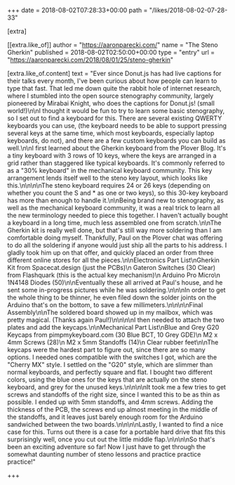 +++
date = 2018-08-02T07:28:33+00:00
path = "/likes/2018-08-02-07-28-33"

[extra]

[[extra.like_of]]
author = "https://aaronparecki.com/"
name = "The Steno Gherkin"
published = 2018-08-02T02:50:00+00:00
type = "entry"
url = "https://aaronparecki.com/2018/08/01/25/steno-gherkin"

[extra.like_of.content]
text = "Ever since Donut.js has had live captions for their talks every month, I've been curious about how people can learn to type that fast. That led me down quite the rabbit hole of internet research, where I stumbled into the open source stenography community, largely pioneered by Mirabai Knight, who does the captions for Donut.js! (small world!)\n\nI thought it would be fun to try to learn some basic stenography, so I set out to find a keyboard for this. There are several existing QWERTY keyboards you can use, (the keyboard needs to be able to support pressing several keys at the same time, which most keyboards, especially laptop keyboards, do not), and there are a few custom keyboards you can build as well.\n\nI first learned about the Gherkin keyboard from the Plover Blog. It's a tiny keyboard with 3 rows of 10 keys, where the keys are arranged in a grid rather than staggered like typical keyboards. It's commonly referred to as a \"30% keyboard\" in the mechanical keyboard community. This key arrangement lends itself well to the steno key layout, which looks like this.\n\n\n\nThe steno keyboard requires 24 or 26 keys (depending on whether you count the S and * as one or two keys), so this 30-key keyboard has more than enough to handle it.\n\nBeing brand new to stenography, as well as the mechanical keyboard community, it was a real trick to learn all the new terminology needed to piece this together. I haven't actually bought a keyboard in a long time, much less assembled one from scratch.\n\nThe Gherkin kit is really well done, but that's still way more soldering than I am comfortable doing myself. Thankfully, Paul on the Plover chat was offering to do all the soldering if anyone would just ship all the parts to his address. I gladly took him up on that offer, and quickly placed an order from three different online stores for all the pieces.\n\nElectronics Part List\nGherkin Kit from Spacecat.design (just the PCBs)\n  Gateron Switches (30 Clear) from Flashquark (this is the actual key mechanism)\n  Arduino Pro Micro\n  1N4148 Diodes (50)\n\nEventually these all arrived at Paul's house, and he sent some in-progress pictures while he was soldering.\n\n\nIn order to get the whole thing to be thinner, he even filed down the solder joints on the Arduino that's on the bottom, to save a few millimeters.\n\n\n\nFinal Assembly\n\nThe soldered board showed up in my mailbox, which was pretty magical. (Thanks again Paul!)\n\n\n\nI then needed to attach the two plates and add the keycaps.\n\nMechanical Part List\nBlue and Grey G20 Keycaps from pimpmykeyboard.com (30 Blue BCT, 10 Grey GDE)\n  M2 x 4mm Screws (28)\n  M2 x 5mm Standoffs (14)\n  Clear rubber feet\n\nThe keycaps were the hardest part to figure out, since there are so many options. I needed ones compatible with the switches I got, which are the \"Cherry MX\" style. I settled on the \"G20\" style, which are slimmer than normal keyboards, and perfectly square and flat. I bought two different colors, using the blue ones for the keys that are actually on the steno keyboard, and grey for the unused keys.\n\n\n\nIt took me a few tries to get screws and standoffs of the right size, since I wanted this to be as thin as possible. I ended up with 5mm standoffs, and 4mm screws. Adding the thickness of the PCB, the screws end up almost meeting in the middle of the standoffs, and it leaves just barely enough room for the Arduino sandwiched between the two boards.\n\n\n\nLastly, I wanted to find a nice case for this. Turns out there is a case for a portable hard drive that fits this surprisingly well, once you cut out the little middle flap.\n\n\n\nSo that's been an exciting adventure so far! Now I just have to get through the somewhat daunting number of steno lessons and practice practice practice!"

+++

